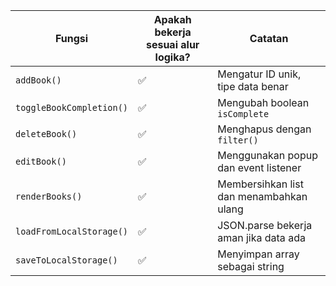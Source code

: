 | Fungsi                   | Apakah bekerja sesuai alur logika? | Catatan                                 |
| ------------------------ | ---------------------------------- | --------------------------------------- |
| `addBook()`              | ✅                                  | Mengatur ID unik, tipe data benar       |
| `toggleBookCompletion()` | ✅                                  | Mengubah boolean `isComplete`           |
| `deleteBook()`           | ✅                                  | Menghapus dengan `filter()`             |
| `editBook()`             | ✅                                  | Menggunakan popup dan event listener    |
| `renderBooks()`          | ✅                                  | Membersihkan list dan menambahkan ulang |
| `loadFromLocalStorage()` | ✅                                  | JSON.parse bekerja aman jika data ada   |
| `saveToLocalStorage()`   | ✅                                  | Menyimpan array sebagai string          |

